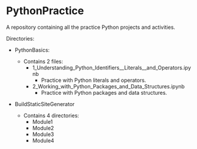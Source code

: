 # PythonPractice
A repository containing all the practice Python projects and activities.

Directories:
- PythonBasics:
    - Contains 2 files:
        - 1_Understanding_Python_Identifiers__Literals__and_Operators.ipynb
            - Practice with Python literals and operators.
        - 2_Working_with_Python_Packages_and_Data_Structures.ipynb
            - Practice with Python packages and data structures.

- BuildStaticSiteGenerator
    - Contains 4 directories:
        - Module1
        - Module2
        - Module3
        - Module4


